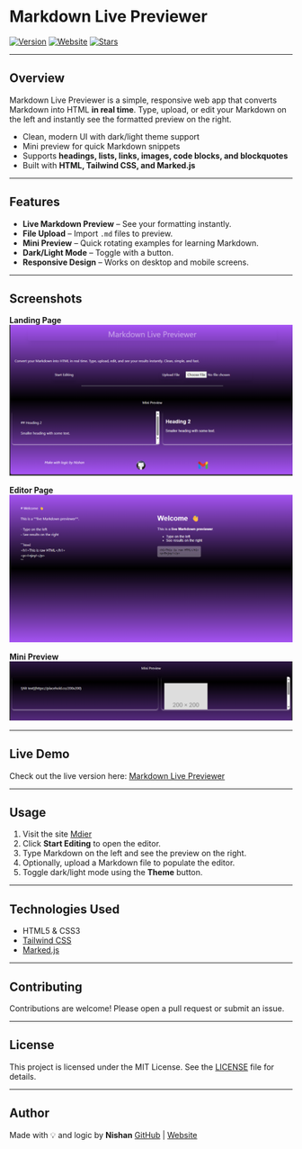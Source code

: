 
# Markdown Live Previewer

[![Version](https://img.shields.io/badge/version%201.0.0-blue)](https://github.com/nishuR31/markdown-live-preview)
[![Website](https://img.shields.io/badge/website%20live-green)](https://mdier.vercel.app)
[![Stars](https://img.shields.io/github/stars/nishuR31/mdier?style=social)](https://github.com/nishuR31/mdier/stargazers)

---

## Overview
Markdown Live Previewer is a simple, responsive web app that converts Markdown into HTML **in real time**. Type, upload, or edit your Markdown on the left and instantly see the formatted preview on the right.  

- Clean, modern UI with dark/light theme support  
- Mini preview for quick Markdown snippets  
- Supports **headings, lists, links, images, code blocks, and blockquotes**  
- Built with **HTML, Tailwind CSS, and Marked.js**  

---

## Features

- **Live Markdown Preview** – See your formatting instantly.  
- **File Upload** – Import  `.md`  files to preview.  
- **Mini Preview** – Quick rotating examples for learning Markdown.  
- **Dark/Light Mode** – Toggle with a button.  
- **Responsive Design** – Works on desktop and mobile screens.  

---

## Screenshots

**Landing Page**  
![Landing Page](assets/homepage.png)

**Editor Page**  
![Editor Page](assets/editor.png)

**Mini Preview**  
![Mini Preview](assets/preview.png)

---

## Live Demo
Check out the live version here: [Markdown Live Previewer](https://mdier.vercel.app)

---

## Usage

1. Visit the site [Mdier](https://mdier.vercel.app)
2. Click **Start Editing** to open the editor.
3. Type Markdown on the left and see the preview on the right.
4. Optionally, upload a Markdown file to populate the editor.
5. Toggle dark/light mode using the **Theme** button.

---

## Technologies Used

* HTML5 & CSS3
* [Tailwind CSS](https://tailwindcss.com)
* [Marked.js](https://github.com/markedjs/marked)

---

## Contributing

Contributions are welcome! Please open a pull request or submit an issue.

---

## License

This project is licensed under the MIT License. See the [LICENSE](LICENSE) file for details.

---

## Author

Made with 💡 and logic by **Nishan**
[GitHub](https://github.com/nishuR31) | [Website](https://mdier.vercel.app)


